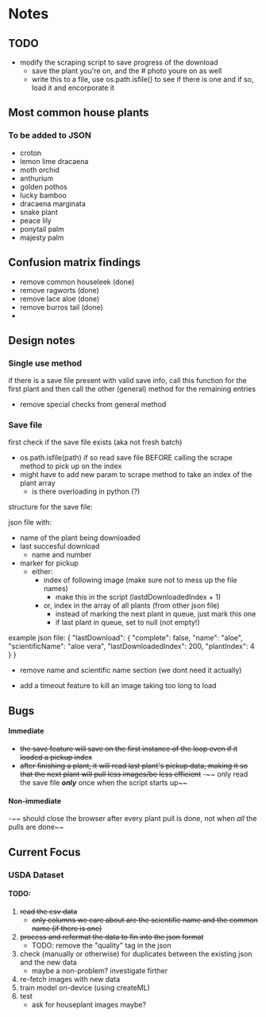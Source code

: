 # Notes
## TODO
- modify the scraping script to save progress of the download
    - save the plant you're on, and the # photo youre on as well
    - write this to a file, use os.path.isfile() to see if there is one and if so, load it and encorporate it

## Most common house plants

### To be added to JSON
- croton
- lemon lime dracaena
- moth orchid
- anthurium
- golden pothos
- lucky bamboo
- dracaena marginata
- snake plant
- peace lily
- ponytail palm
- majesty palm

## Confusion matrix findings
- remove common houseleek (done)
- remove ragworts (done)
- remove lace aloe (done)
- remove burros tail (done)
- 

## Design notes

### Single use method
if there is a save file present with valid save info, call this function for the first plant and then call the other (general) method for the remaining entries
- remove special checks from general method

### Save file
first check if the save file exists (aka not fresh batch)
- os.path.isfile(path)
if so read save file BEFORE calling the scrape method to pick up on the index
- might have to add new param to scrape method to take an index of the plant array 
	- is there overloading in python (?)

structure for the save file:

json file with:
- name of the plant being downloaded
- last succesful download
	- name and number 
- marker for pickup 
	- either:
		- index of following image (make sure not to mess up the file names)
			- make this in the script (lastdDownloadedIndex + 1)
		- or, index in the array of all plants (from other json file)
			- instead of marking the next plant in queue, just mark this one
			- if last plant in queue, set to null (not empty!)

example json file:
{
	"lastDownload":
	{
		"complete": false,
		"name": "aloe",
		"scientificName": "aloe vera",
		"lastDownloadedIndex": 200,
		"plantIndex": 4 
	}
}

- remove name and scientific name section (we dont need it actually)

- add a timeout feature to kill an image taking too long to load



## Bugs
#### Immediate
- ~~the save feature will save on the first instance of the loop even if it loaded a pickup index~~
- ~~after finishing a plant, it will read last plant's pickup data, making it so that the next plant will pull less images/be less efficient~~
	-~~ only read the save file ***only*** once when the script starts up~~
#### Non-immediate
-~~ should close the browser after every plant pull is done, not when _all_ the pulls are done~~

## Current Focus
### USDA Dataset
#### TODO:
1. ~~read the csv data~~
	- ~~only columns we care about are the scientific name and the common name (if there is one)~~
2. ~~process and reformat the data to fin into the json format~~
	- TODO: remove the "quality" tag in the json
3. check (manually or otherwise) for duplicates between the existing json and the new data 
	- maybe a non-problem? investigate firther
4. re-fetch images with new data
5. train model on-device (using createML)
6. test
	- ask for houseplant images maybe?























































